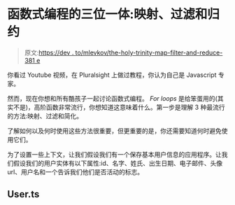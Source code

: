 # 函数式编程的三位一体:映射、过滤和归约

> 原文:[https://dev . to/mlevkov/the-holy-trinity-map-filter-and-reduce-381 e](https://dev.to/mlevkov/the-holy-trinity-map-filter-and-reduce-381e)

你看过 Youtube 视频，在 Pluralsight 上做过教程，你认为自己是 Javascript 专家。

然而，现在你想和所有酷孩子一起讨论函数式编程。 *For loops* 是给笨蛋用的(其实不是)，高阶函数非常流行，你想知道这意味着什么。第一步是理解 3 种最流行的方法:映射、过滤和简化。

了解如何以及何时使用这些方法很重要，但更重要的是，你还需要知道何时避免使用它们。

为了设置一些上下文，让我们假设我们有一个保存基本用户信息的应用程序。让我们假设我们的用户实体有以下属性:id、名字、姓氏、出生日期、电子邮件、头像 url、用户名和一个告诉我们他们是否活动的标志。

## [](#userts)User.ts